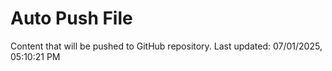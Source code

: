 # Auto Push File

Content that will be pushed to GitHub repository.
Last updated: 07/01/2025, 05:10:21 PM